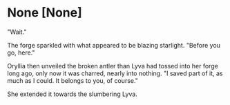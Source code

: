 # None [None]
"Wait."

The forge sparkled with what appeared to be blazing starlight. "Before you go, here."

Oryllia then unveiled the broken antler than Lyva had tossed into her forge long ago, only now it was charred, nearly into nothing. "I saved part of it, as much as I could. It belongs to you, of course."

She extended it towards the slumbering Lyva.
